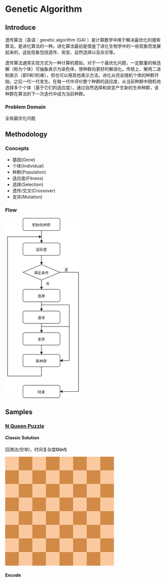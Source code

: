 # Genetic Algorithm

## Introduce

遗传算法（英语：genetic algorithm (GA) ）是计算数学中用于解决最优化的搜索算法，是进化算法的一种。进化算法最初是借鉴了进化生物学中的一些现象而发展起来的，这些现象包括遗传、突变、自然选择以及杂交等。

遗传算法通常实现方式为一种计算机模拟。对于一个最优化问题，一定数量的候选解（称为个体）可抽象表示为染色体，使种群向更好的解进化。传统上，解用二进制表示（即0和1的串），但也可以用其他表示方法。进化从完全随机个体的种群开始，之后一代一代发生。在每一代中评价整个种群的适应度，从当前种群中随机地选择多个个体（基于它们的适应度），通过自然选择和突变产生新的生命种群，该种群在算法的下一次迭代中成为当前种群。

### Problem Domain

全局最优化问题

## Methodology

### Concepts

- 基因(Gene)
- 个体(Individual)
- 种群(Population)
- 适应度(Fitness)
- 选择(Selection)
- 遗传/交叉(Crossover)
- 变异(Mutation)

### Flow

![ga.png](ga.png)

## Samples

### [N Queen Puzzle](https://en.wikipedia.org/wiki/Eight_queens_puzzle)

#### Classic Solution

回溯法(穷举)，时间复杂度**O(n!)**

![8-queens.gif](Eight-queens-animation.gif)

#### Encode

